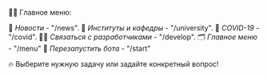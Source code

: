 🧑‍🎓 Главное меню:

📑 *Новости* - "/news".
🏢 *Институты и кафедры* - "/university".
🦠 *COVID-19* - "/covid".
🧑‍💻 *Связаться с разработчиками* - "/develop".
🗂️ *Главное меню* - "/menu"
🏁 *Перезапустить бота* - "/start"

🔥 Выберите нужную задачу или задайте конкретный вопрос!